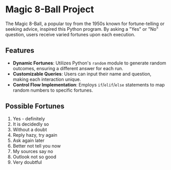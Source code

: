 # Magic 8-Ball Project

The Magic 8-Ball, a popular toy from the 1950s known for fortune-telling or seeking advice, inspired this Python program. By asking a "Yes" or "No" question, users receive varied fortunes upon each execution.

## Features

- **Dynamic Fortunes**: Utilizes Python's `random` module to generate random outcomes, ensuring a different answer for each run.
- **Customizable Queries**: Users can input their name and question, making each interaction unique.
- **Control Flow Implementation**: Employs `if`/`elif`/`else` statements to map random numbers to specific fortunes.

## Possible Fortunes

1. Yes - definitely
2. It is decidedly so
3. Without a doubt
4. Reply hazy, try again
5. Ask again later
6. Better not tell you now
7. My sources say no
8. Outlook not so good
9. Very doubtful
